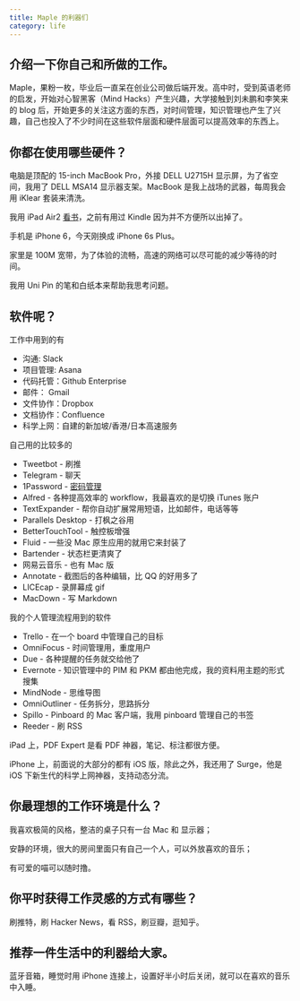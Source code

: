 ```yaml
---
title: Maple 的利器们
category: life
---
```


## 介绍一下你自己和所做的工作。

Maple，果粉一枚，毕业后一直呆在创业公司做后端开发。高中时，受到英语老师的启发，开始对心智黑客（Mind Hacks）产生兴趣，大学接触到刘未鹏和李笑来的 blog 后，开始更多的关注这方面的东西，对时间管理，知识管理也产生了兴趣，自己也投入了不少时间在这些软件层面和硬件层面可以提高效率的东西上。

## 你都在使用哪些硬件？

电脑是顶配的 15-inch MacBook Pro，外接 DELL U2715H 显示屏，为了省空间，我用了 DELL MSA14 显示器支架。MacBook 是我上战场的武器，每周我会用 iKlear 套装来清洗。

我用 iPad Air2 [看书](/2015/01/24/my-reading-toolchain/)，之前有用过 Kindle 因为并不方便所以出掉了。

手机是 iPhone 6，今天刚换成 iPhone 6s Plus。

家里是 100M 宽带，为了体验的流畅，高速的网络可以尽可能的减少等待的时间。

我用 Uni Pin 的笔和白纸本来帮助我思考问题。

## 软件呢？

工作中用到的有

- 沟通: Slack
- 项目管理: Asana
- 代码托管：Github Enterprise
- 邮件： Gmail
- 文件协作：Dropbox
- 文档协作：Confluence
- 科学上网：自建的新加坡/香港/日本高速服务

自己用的比较多的

- Tweetbot - 刷推
- Telegram - 聊天
- 1Password - [密码管理](/2014/11/17/password-management/)
- Alfred - 各种提高效率的 workflow，我最喜欢的是切换 iTunes 账户
- TextExpander - 帮你自动扩展常用短语，比如邮件，电话等等
- Parallels Desktop - 打枫之谷用
- BetterTouchTool - 触控板增强
- Fluid - 一些没 Mac 原生应用的就用它来封装了
- Bartender - 状态栏更清爽了
- 网易云音乐 - 也有 Mac 版
- Annotate - 截图后的各种编辑，比 QQ 的好用多了
- LICEcap - 录屏幕成 gif
- MacDown - 写 Markdown

我的个人管理流程用到的软件

- Trello - 在一个 board 中管理自己的目标
- OmniFocus - 时间管理用，重度用户
- Due - 各种提醒的任务就交给他了
- Evernote - 知识管理中的 PIM 和 PKM 都由他完成，我的资料用主题的形式搜集
- MindNode - 思维导图
- OmniOutliner - 任务拆分，思路拆分
- Spillo - Pinboard 的 Mac 客户端，我用 pinboard 管理自己的书签
- Reeder - 刷 RSS

iPad 上，PDF Expert 是看 PDF 神器，笔记、标注都很方便。

iPhone 上，前面说的大部分的都有 iOS 版，除此之外，我还用了 Surge，他是 iOS 下新生代的科学上网神器，支持动态分流。

## 你最理想的工作环境是什么？

我喜欢极简的风格，整洁的桌子只有一台 Mac 和 显示器；

安静的环境，很大的房间里面只有自己一个人，可以外放喜欢的音乐；

有可爱的喵可以随时撸。

## 你平时获得工作灵感的方式有哪些？

刷推特，刷 Hacker News，看 RSS，刷豆瓣，逛知乎。

## 推荐一件生活中的利器给大家。

蓝牙音箱，睡觉时用 iPhone 连接上，设置好半小时后关闭，就可以在喜欢的音乐中入睡。
